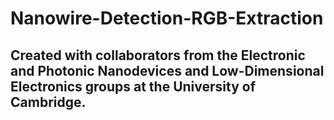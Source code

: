 # Nanowire-Detection-RGB-Extraction

## Created with collaborators from the Electronic and Photonic Nanodevices and Low-Dimensional Electronics groups at the University of Cambridge.
